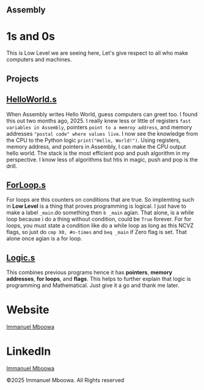 ## Assembly
# 1s and 0s
This is Low Level we are seeing here, Let's give respect to all who make computers and machines.

## Projects

## [HelloWorld.s](https://github.com/imboowa/Assembly/blob/main/main.s)
When Assembly writes Hello World, guess computers can greet too. I found this out two months ago, 2025. I really knew less or little of registers `fast variables in Assembly`, pointers `point to a memroy address`, and memory addresses `"postal code" where values live`. I now see the knowledge from the CPU to the Python logic `print("Hello, World!")`. Using registers, memory address, and pointers in Assembly, I can make the CPU output hello world. The stack is the most efficient pop and push algorithm in my perspective. I know less of algorithms but htis in magic, push and pop is the drill.

## [ForLoop.s](https://github.com/imboowa/Assembly/blob/main/start.s)
For loops are this counters on conditions that are true. So implemting such in **Low Level** is a thing that proves programming is logical. I just have to make a label `_main`.do something then `b _main` agian. That alone, is a while loop because i do a thing without condition, could be `True` forever. For for loops, you must state a condition like do a while loop as long as this NCVZ flags, so just do `cmp X0, #n-times` and `beq _main` if Zero flag is set. That alone once agian is a for loop.

## [Logic.s](https://github.com/imboowa/Assembly/blob/main/hello.s)
This combines previous programs hence it has **pointers**, **memory addresses**, **for loops**, and **flags**. This helps to further explain that logic is programming and Mathematical. Just give it a go and thank me later.

# Website
[Immanuel Mboowa](https://imboowa.github.io/ImmanuelMboowa/index.html)

# LinkedIn
[Immanuel Mboowa](https://www.linkedin.com/in/immanuel-mboowa-773b65343/)

©2025 Immanuel Mboowa. All Rights reserved

